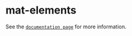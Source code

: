 # mat-elements

See the [`documentation page`](http://www.expandjs.com/elements) for more information.